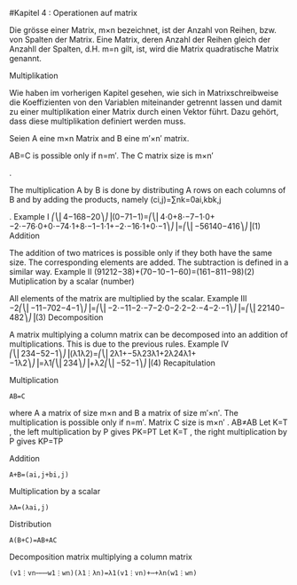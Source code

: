 #Kapitel 4 : Operationen auf matrix

Die grösse einer Matrix, m×n  bezeichnet, ist der Anzahl von Reihen, bzw. von Spalten der Matrix. Eine Matrix, deren Anzahl der Reihen gleich der Anzahll der Spalten, d.H. m=n gilt, ist, wird die Matrix quadratische Matrix genannt.


Multiplikation

Wie haben im vorherigen Kapitel gesehen, wie sich in Matrixschreibweise die Koeffizienten von den Variablen miteinander getrennt lassen und damit zu einer multiplikation einer Matrix durch einen Vektor führt. Dazu gehört, dass diese multiplikation definiert werden muss.

Seien A eine m×n Matrix and B eine m′×n′ matrix.

AB=C
is possible only if n=m′. The C matrix size is m×n′

.

The multiplication A
by B is done by distributing A rows on each columns of B and by adding the products, namely (ci,j)=∑nk=0ai,kbk,j

.
Example I
⎛⎝⎜4−168−20⎞⎠⎟(0−71−1)=⎛⎝⎜4⋅0+8⋅−7−1⋅0+−2⋅−76⋅0+0⋅−74⋅1+8⋅−1−1⋅1+−2⋅−16⋅1+0⋅−1⎞⎠⎟=⎛⎝⎜−56140−416⎞⎠⎟(1)
Addition

The addition of two matrices is possible only if they both have the same size. The corresponding elements are added. The subtraction is defined in a similar way.
Example II
(91212−38)+(70−10−1−60)=(161−811−98)(2)
Mutiplication by a scalar (number)

All elements of the matrix are multiplied by the scalar.
Example III
−2⎛⎝⎜−11−702−4−1⎞⎠⎟=⎛⎝⎜−2⋅−11−2⋅−7−2⋅0−2⋅2−2⋅−4−2⋅−1⎞⎠⎟=⎛⎝⎜22140−482⎞⎠⎟(3)
Decomposition

A matrix multiplying a column matrix can be decomposed into an addition of multiplications. This is due to the previous rules.
Example IV
⎛⎝⎜234−52−1⎞⎠⎟(λ1λ2)=⎛⎝⎜2λ1+−5λ23λ1+2λ24λ1+−1λ2⎞⎠⎟=λ1⎛⎝⎜234⎞⎠⎟+λ2⎛⎝⎜−52−1⎞⎠⎟(4)
Recapitulation

Multiplication

    AB=C

where A a matrix of size m×n and B a matrix of size m′×n′. The multiplication is possible only if n=m′. Matrix C size is m×n′
.
AB≠AB
Let K=T
, the left multiplication by P gives PK=PT
Let K=T
, the right multiplication by P gives KP=TP

Addition

    A+B=(ai,j+bi,j)

Multiplication by a scalar

    λA=(λai,j)

Distribution

    A(B+C)=AB+AC

Decomposition matrix multiplying a column matrix

    (v1⋮vn⋯⋯⋯w1⋮wn)(λ1⋮λn)=λ1(v1⋮vn)+⋯+λn(w1⋮wn)
